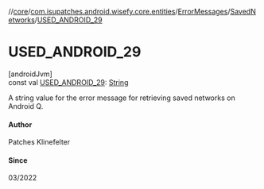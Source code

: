 //[core](../../../../index.md)/[com.isupatches.android.wisefy.core.entities](../../index.md)/[ErrorMessages](../index.md)/[SavedNetworks](index.md)/[USED_ANDROID_29](-u-s-e-d_-a-n-d-r-o-i-d_29.md)

# USED_ANDROID_29

[androidJvm]\
const val [USED_ANDROID_29](-u-s-e-d_-a-n-d-r-o-i-d_29.md): [String](https://kotlinlang.org/api/latest/jvm/stdlib/kotlin/-string/index.html)

A string value for the error message for retrieving saved networks on Android Q.

#### Author

Patches Klinefelter

#### Since

03/2022

